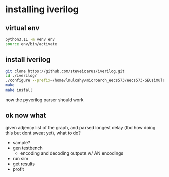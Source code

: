 # installing iverilog

## virtual env

```bash
python3.11 -m venv env
source env/bin/activate
```

## install iverilog

```bash
git clone https://github.com/steveicarus/iverilog.git
cd ./iverilog/
./configure --prefix=/home/lmulcahy/microarch_eecs573/eecs573-SEUsimulator/env
make
make install
```

now the pyverilog parser should work



## ok now what

given adjency list of the graph, and parsed longest delay (tbd how doing this but dont sweat yet), what to do?
- sample?
- gen testbench
    - encoding and decoding outputs w/ AN encodings
- run sim
- get results
- profit


